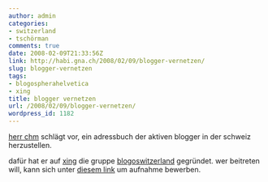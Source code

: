 ```yaml
---
author: admin
categories:
- switzerland
- tschörman
comments: true
date: 2008-02-09T21:33:56Z
link: http://habi.gna.ch/2008/02/09/blogger-vernetzen/
slug: blogger-vernetzen
tags:
- blogospherahelvetica
- xing
title: blogger vernetzen
url: /2008/02/09/blogger-vernetzen/
wordpress_id: 1182
---
```


[herr chm](http://bloxxs.ch/) schlägt vor, ein adressbuch der aktiven blogger in der schweiz herzustellen.




dafür hat er auf [xing](https://www.xing.com/) die gruppe [blogoswitzerland](https://www.xing.com/net/blogoswitzerland) gegründet. wer beitreten will, kann sich unter [diesem link](http://www.xing.com/group-15299.2f8c60/6920400) um aufnahme bewerben.



